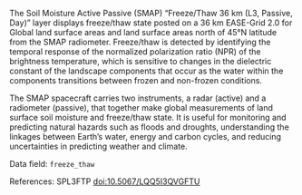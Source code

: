 The Soil Moisture Active Passive (SMAP) “Freeze/Thaw 36 km (L3, Passive, Day)” layer displays freeze/thaw state posted on a 36 km EASE-Grid 2.0 for Global land surface areas and land surface areas north of 45°N latitude from the SMAP radiometer. Freeze/thaw is detected by identifying the temporal response of the normalized polarization ratio (NPR) of the brightness temperature, which is sensitive to changes in the dielectric constant of the landscape components that occur as the water within the components transitions between frozen and non-frozen conditions.

The SMAP spacecraft carries two instruments, a radar (active) and a radiometer (passive), that together make global measurements of land surface soil moisture and freeze/thaw state. It is useful for monitoring and predicting natural hazards such as floods and droughts, understanding the linkages between Earth’s water, energy and carbon cycles, and reducing uncertainties in predicting weather and climate.

Data field: `freeze_thaw`

References: SPL3FTP [doi:10.5067/LQQ5I3QVGFTU](https://doi.org/10.5067/LQQ5I3QVGFTU)

